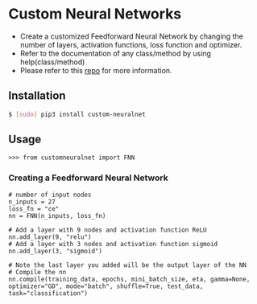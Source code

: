# Custom Neural Networks
* Create a customized Feedforward Neural Network by changing the number of layers, activation functions, loss function and optimizer.
* Refer to the documentation of any class/method by using help(class/method)
* Please refer to this [repo](https://github.com/Taarak9/Neural-Networks) for more information.

## Installation
```bash
$ [sudo] pip3 install custom-neuralnet
``` 
## Usage
```python3
>>> from customneuralnet import FNN
```
### Creating a Feedforward Neural Network
```python3
# number of input nodes
n_inputs = 27
loss_fn = "ce"
nn = FNN(n_inputs, loss_fn)

# Add a layer with 9 nodes and activation function ReLU
nn.add_layer(9, "relu")
# Add a layer with 3 nodes and activation function sigmoid
nn.add_layer(3, "sigmoid")

# Note the last layer you added will be the output layer of the NN
# Compile the nn
nn.compile(training_data, epochs, mini_batch_size, eta, gamma=None, optimizer="GD", mode="batch", shuffle=True, test_data, task="classification")
```
